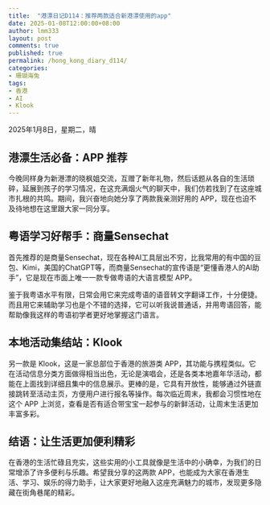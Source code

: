 ```yaml
---
title:  "港漂日记D114：推荐两款适合新港漂使用的app"
date: 2025-01-08T12:00:00+08:00
author: lmm333
layout: post
comments: true
published: true
permalink: /hong_kong_diary_d114/
categories:
- 珊瑚海兔
tags:
- 香港
- AI
- Klook
---
```


2025年1月8日，星期二，晴

## 港漂生活必备：APP 推荐
今晚同样身为新港漂的晓枫姐交流，互赠了新年礼物，然后话题从各自的生活琐碎，延展到孩子的学习情况，在这充满烟火气的聊天中，我们仿若找到了在这座城市扎根的共鸣。期间，我兴奋地向她分享了两款我亲测好用的 APP，现在也迫不及待地想在这里跟大家一同分享。
<!--more-->

## 粤语学习好帮手：商量Sensechat
首先推荐的是商量Sensechat，现在各种AI工具层出不穷，比我常用的有中国的豆包、Kimi，美国的ChatGPT等，而商量Sensechat的宣传语是“更懂香港人的AI助手”，它是现在市面上唯一一款专做粤语的大语言模型 APP。

鉴于我粤语水平有限，日常会用它来完成粤语的语音转文字翻译工作，十分便捷。而且用它来辅助学习也是个不错的选择，它可以听我说普通话，并用粤语回答，能帮助像我这样的粤语初学者更好地掌握这门语言。

## 本地活动集结站：Klook
另一款是 Klook，这是一家总部位于香港的旅游类 APP，其功能与携程类似。它在活动信息分类方面做得相当出色，无论是演唱会，还是各类本地嘉年华活动，都能在上面找到详细且集中的信息展示。更棒的是，它具有开放性，能够通过外链直接跳转至活动主页，方便用户进行报名等操作。每次临近周末，我都会习惯性地在这个 APP 上浏览，查看是否有适合带宝宝一起参与的新鲜活动，让周末生活更加丰富多彩。 

## 结语：让生活更加便利精彩
在香港的生活忙碌且充实，这些实用的小工具就像是生活中的小确幸，为我们的日常增添了许多便利与乐趣。希望我分享的这两款 APP，也能成为大家在香港生活、学习、娱乐的得力助手，让大家更好地融入这座充满魅力的城市，发现更多隐藏在街角巷尾的精彩。